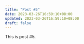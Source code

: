 ```yaml
---
title: "Post #5"
date: 2023-03-26T16:59:10+08:00
updated: 2023-03-26T16:59:10+08:00
draft: false
---
```

This is post #5.